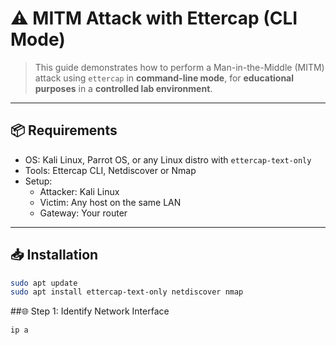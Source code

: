 # ⚠️ MITM Attack with Ettercap (CLI Mode)

> This guide demonstrates how to perform a Man-in-the-Middle (MITM) attack using `ettercap` in **command-line mode**, for **educational purposes** in a **controlled lab environment**.

---

## 📦 Requirements

- OS: Kali Linux, Parrot OS, or any Linux distro with `ettercap-text-only`
- Tools: Ettercap CLI, Netdiscover or Nmap
- Setup:
  - Attacker: Kali Linux
  - Victim: Any host on the same LAN
  - Gateway: Your router

---

## 📥 Installation

```bash
sudo apt update
sudo apt install ettercap-text-only netdiscover nmap
```

##🌐 Step 1: Identify Network Interface
```bash
ip a
